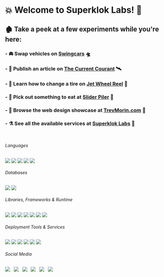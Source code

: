 # :boom: Welcome to Superklok Labs! :dash:

## :derelict_house: Take a peek at a few experiments while you're here:

### - :oncoming_automobile: Swap vehicles on [Swingcars][swingcars] :flying_saucer:
### - :satellite: Publish an article on [The Current Courant][currentcourant] :artificial_satellite:
### - :flight_departure: Learn how to change a tire on [Jet Wheel Reel][jetwheelreel] :flight_arrival:
### - :convenience_store: Pick out something to eat at [Slider Piler][sliderpiler] :hamburger:
### - :milky_way: Browse the web design showcase at [TrevMorin.com][trevmorin] :stars:
### - :alembic: See all the available services at [Superklok Labs][superkloklabs] :test_tube:

<br />

###### Languages

[<img src="https://img.shields.io/badge/JavaScript-323330?style=for-the-badge&logo=javascript&logoColor=F7DF1E" />][javascript] [<img src="https://img.shields.io/badge/CSS3-1572B6?style=for-the-badge&logo=css3&logoColor=white" />][css] [<img src="https://img.shields.io/badge/HTML5-E34F26?style=for-the-badge&logo=html5&logoColor=white" />][html] [<img src="https://img.shields.io/badge/json-5E5C5C?style=for-the-badge&logo=json&logoColor=white" />][json] [<img src="https://img.shields.io/badge/Markdown-000000?style=for-the-badge&logo=markdown&logoColor=white" />][markdown]

###### Databases

[<img src="https://img.shields.io/badge/MongoDB-white?style=for-the-badge&logo=mongodb&logoColor=4EA94B" />][mongo] [<img src="https://img.shields.io/badge/firebase-ffca28?style=for-the-badge&logo=firebase&logoColor=black" />][firebase]

###### Libraries, Frameworks & Runtime

[<img src="https://img.shields.io/badge/React-20232A?style=for-the-badge&logo=react&logoColor=61DAFB" />][react] [<img src="https://img.shields.io/badge/Redux-593D88?style=for-the-badge&logo=redux&logoColor=white" />][redux] [<img src="https://img.shields.io/badge/React_Router-CA4245?style=for-the-badge&logo=react-router&logoColor=white" />][reactrouter] [<img src="https://img.shields.io/badge/Express.js-000000?style=for-the-badge&logo=express&logoColor=white" />][express] [<img src="https://img.shields.io/badge/Bootstrap-563D7C?style=for-the-badge&logo=bootstrap&logoColor=white" />][bootstrap] [<img src="https://img.shields.io/badge/Node.js-339933?style=for-the-badge&logo=nodedotjs&logoColor=white" />][node] [<img src="https://img.shields.io/badge/npm-CB3837?style=for-the-badge&logo=npm&logoColor=white" />][npm]

###### Deployment Tools & Services

[<img src="https://img.shields.io/badge/kubernetes-326ce5.svg?&style=for-the-badge&logo=kubernetes&logoColor=white" />][kubernetes] [<img src="https://img.shields.io/badge/Docker-2CA5E0?style=for-the-badge&logo=docker&logoColor=white" />][docker] [<img src="https://img.shields.io/badge/Nginx-009639?style=for-the-badge&logo=nginx&logoColor=white" />][nginx] [<img src="https://img.shields.io/static/v1?style=for-the-badge&message=Let%E2%80%99s+Encrypt&color=003A70&logo=Let%E2%80%99s+Encrypt&logoColor=FFFFFF&label=" />][letsencrypt] [<img src="https://img.shields.io/static/v1?style=for-the-badge&message=Vultr&color=007BFC&logo=Vultr&logoColor=FFFFFF&label=" />][vultr] [<img src="https://img.shields.io/badge/Amazon_AWS-232F3E?style=for-the-badge&logo=amazon-aws&logoColor=white" />][aws]

###### Social Media

[<img src="https://res.cloudinary.com/superkloklabs/image/upload/v1635258263/SocialMediaIcons/iconYT_qjym3l.png" />][youtube] &nbsp; [<img src="https://res.cloudinary.com/superkloklabs/image/upload/v1635258208/SocialMediaIcons/iconTT_lwrdmk.png" />][tiktok] &nbsp; [<img src="https://res.cloudinary.com/superkloklabs/image/upload/v1635258099/SocialMediaIcons/iconIG_q6ovlw.png" />][instagram] &nbsp; [<img src="https://res.cloudinary.com/superkloklabs/image/upload/v1635258155/SocialMediaIcons/iconSC_i0oi4x.png" />][soundcloud] &nbsp; [<img src="https://res.cloudinary.com/superkloklabs/image/upload/v1635257825/SocialMediaIcons/iconAM_wvzqeg.png" />][audiomack] &nbsp; [<img src="https://res.cloudinary.com/superkloklabs/image/upload/v1635257800/SocialMediaIcons/iconBC_umi8zt.png" />][bandcamp]

<br />
<br />

[swingcars]: http://www.swingcars.net/
[currentcourant]: http://currentcourant.com/
[jetwheelreel]: http://www.jetwheelreel.com/
[sliderpiler]: http://www.sliderpiler.com/
[trevmorin]: http://www.trevmorin.com/
[superkloklabs]: http://superkloklabs.com/
[javascript]: https://developer.mozilla.org/en-US/docs/Web/JavaScript
[css]: https://developer.mozilla.org/en-US/docs/Web/CSS
[html]: https://developer.mozilla.org/en-US/docs/Web/HTML
[json]: https://developer.mozilla.org/en-US/docs/Web/JavaScript/Reference/Global_Objects/JSON
[markdown]: https://www.markdownguide.org/getting-started/
[mongo]: https://docs.mongodb.com/
[firebase]: https://firebase.google.com/docs
[react]: https://reactjs.org/docs/getting-started.html
[redux]: https://react-redux.js.org/introduction/getting-started
[reactrouter]: https://reactrouter.com/web/guides/quick-start
[express]: https://expressjs.com/en/guide/routing.html
[bootstrap]: https://getbootstrap.com/docs/5.0/getting-started/introduction/
[node]: https://nodejs.org/en/docs/guides/
[npm]: https://docs.npmjs.com/cli/v7/commands/npm
[kubernetes]: https://kubernetes.io/docs/home/
[docker]: https://docs.docker.com/
[nginx]: https://docs.nginx.com/
[letsencrypt]: https://certbot.eff.org/
[vultr]: https://www.vultr.com/
[aws]: https://aws.amazon.com/
[youtube]: https://www.youtube.com/channel/UCNnuDVs9xXqT5PrbL-uP7Vw/featured
[tiktok]: https://www.tiktok.com/@superklok?
[instagram]: https://www.instagram.com/superkloklabs/
[soundcloud]: https://soundcloud.com/user-166803901
[audiomack]: https://audiomack.com/superklok
[bandcamp]: https://superklok.bandcamp.com/